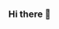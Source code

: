 ### Hi there 👋

<!--
**sajalkmr/sajalkmr** is a ✨ _special_ ✨ repository because its `README.md` (this file) appears on your GitHub profile.

<div id="header" align="center">
  <img src="https://media.giphy.com/media/gFPxNhzEWdFCCRAqf0/giphy.gif" width="100"/>
</div>


Here are some ideas to get you started:

- 🔭 I’m currently working on my personal website.
- 🌱 I’m currently learning c language and web development.
- 👯 I’m looking to collaborate on ...
- 🤔 I’m looking for help with ...
- 💬 Ask me about ...
- 📫 How to reach me: ...
- 😄 Pronouns: ...
- ⚡ Fun fact: ...
-->
